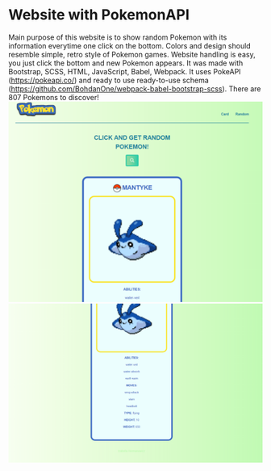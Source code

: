 # Website with PokemonAPI
Main purpose of this website is to show random Pokemon with its information everytime one click on the bottom. 
Colors and design should resemble simple, retro style of Pokemon games. 
Website handling is easy, you just click the bottom and new Pokemon appears.
It was made with Bootstrap, SCSS, HTML, JavaScript, Babel, Webpack.
It uses PokeAPI (https://pokeapi.co/) and ready to use ready-to-use schema (https://github.com/BohdanOne/webpack-babel-bootstrap-scss). 
There are 807 Pokemons to discover!
![Website screenshot](1.PNG)
![Website screenshot](2.PNG)

